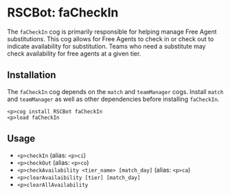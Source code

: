 # RSCBot: faCheckIn

The `faCheckIn` cog is primarily responsible for helping manage Free Agent substitutions. This cog allows for Free Agents to check in or check out to indicate availability for substitution. Teams who need a substitute may check availability for free agents at a given tier.

## Installation

The `faCheckIn` cog depends on the `match` and `teamManager` cogs. Install `match` and `teamManager` as well as other dependencies before installing `faCheckIn`.

```
<p>cog install RSCBot faCheckIn
<p>load faCheckIn
```

## Usage

- `<p>checkIn` (alias: `<p>ci`)
- `<p>checkOut` (alias: `<p>co`)
- `<p>checkAvailability <tier_name> [match_day]` (alias: `<p>ca`)
- `<p>clearAvailaibility [tier] [match_day]`
- `<p>clearAllAvailability`